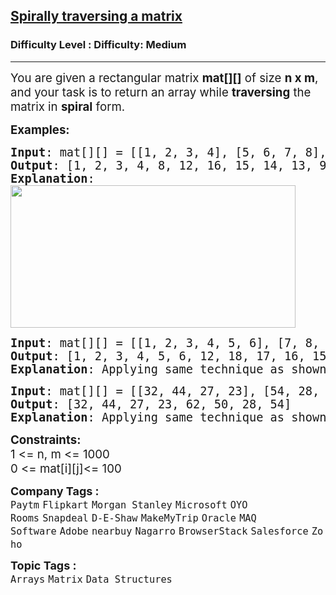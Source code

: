 <h2><a href="https://www.geeksforgeeks.org/problems/spirally-traversing-a-matrix-1587115621/1">Spirally traversing a matrix</a></h2><h3>Difficulty Level : Difficulty: Medium</h3><hr><div class="problems_problem_content__Xm_eO" style="user-select: auto;"><p style="user-select: auto;"><span style="font-size: 14pt; user-select: auto;">You are given a rectangular matrix <strong style="user-select: auto;">mat[][]</strong> of size <strong style="user-select: auto;">n x m</strong>, and your task is to return an array while <strong style="user-select: auto;">traversing</strong>&nbsp;the matrix in <strong style="user-select: auto;">spiral</strong> form.</span></p>
<p style="user-select: auto;"><span style="font-size: 14pt; user-select: auto;"><strong style="user-select: auto;">Examples:</strong></span></p>
<pre style="user-select: auto;"><span style="font-size: 14pt; user-select: auto;"><strong style="user-select: auto;">Input</strong>: mat[][] = [[1, 2, 3, 4], [5, 6, 7, 8], [9, 10, 11, 12], [13, 14, 15, 16]]
<strong style="user-select: auto;">Output</strong>: [1, 2, 3, 4, 8, 12, 16, 15, 14, 13, 9, 5, 6, 7, 11, 10]
<strong style="user-select: auto;">Explanation</strong>: <br style="user-select: auto;"><img src="https://media.geeksforgeeks.org/img-practice/prod/addEditProblem/701264/Web/Other/blobid1_1734498654.png" width="456" height="228" style="user-select: auto;"><br style="user-select: auto;"></span></pre>
<pre style="user-select: auto;"><span style="font-size: 14pt; user-select: auto;"><strong style="user-select: auto;">Input</strong>: mat[][] = [[1, 2, 3, 4, 5, 6], [7, 8, 9, 10, 11, 12], [13, 14, 15, 16, 17, 18]]
<strong style="user-select: auto;">Output</strong>: [1, 2, 3, 4, 5, 6, 12, 18, 17, 16, 15, 14, 13, 7, 8, 9, 10, 11]
<strong style="user-select: auto;">Explanation</strong>: Applying same technique as shown above.</span></pre>
<pre style="user-select: auto;"><span style="font-size: 14pt; user-select: auto;"><strong style="user-select: auto;">Input</strong>: mat[][] = [[32, 44, 27, 23], [54, 28, 50, 62]]
<strong style="user-select: auto;">Output</strong>: [32, 44, 27, 23, 62, 50, 28, 54]
<strong style="user-select: auto;">Explanation</strong>: Applying same technique as shown above, output will be [32, 44, 27, 23, 62, 50, 28, 54].</span></pre>
<p style="user-select: auto;"><span style="font-size: 14pt; user-select: auto;"><strong style="user-select: auto;">Constraints:</strong><br style="user-select: auto;">1 &lt;= n, m &lt;= 1000<br style="user-select: auto;">0 &lt;= mat[i][j]&lt;= 100</span></p></div><p><span style=font-size:18px><strong>Company Tags : </strong><br><code>Paytm</code>&nbsp;<code>Flipkart</code>&nbsp;<code>Morgan Stanley</code>&nbsp;<code>Microsoft</code>&nbsp;<code>OYO Rooms</code>&nbsp;<code>Snapdeal</code>&nbsp;<code>D-E-Shaw</code>&nbsp;<code>MakeMyTrip</code>&nbsp;<code>Oracle</code>&nbsp;<code>MAQ Software</code>&nbsp;<code>Adobe</code>&nbsp;<code>nearbuy</code>&nbsp;<code>Nagarro</code>&nbsp;<code>BrowserStack</code>&nbsp;<code>Salesforce</code>&nbsp;<code>Zoho</code>&nbsp;<br><p><span style=font-size:18px><strong>Topic Tags : </strong><br><code>Arrays</code>&nbsp;<code>Matrix</code>&nbsp;<code>Data Structures</code>&nbsp;